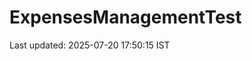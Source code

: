 # ExpensesManagementTest




































































































Last updated: 2025-07-20 17:50:15 IST
